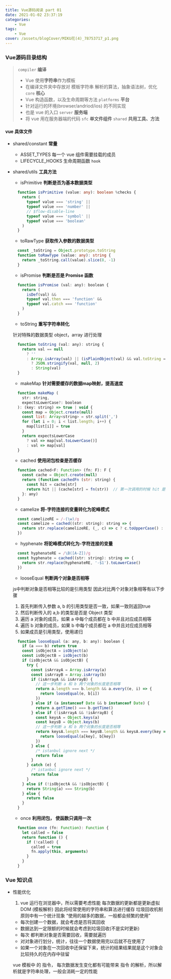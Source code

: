 ```yaml
---
title: Vue源码阅读 part 01
date: 2021-01-02 23:37:19
categories:
    - Vue
tags:
    - Vue
cover: /assets/blogCover/MIKU花(4)_78753717_p1.png
---
```


### Vue源码目录结构

> `compiler`          **编译**
>  - Vue 使用**字符串**作为模板
>  - 在编译文件夹中存放对 模板字符串 解析的算法，抽象语法树，优化
> `core`              **核心**
>  - Vue 构造函数，以及生命周期等方法
> `platforms`         **平台**
>  - 针对运行的环境(browser/andriod/ios) 的不同实现
>  - 也是 vue 的入口
> `server`            **服务端**
>  - 将 vue 用在服务器端的代码
> `sfc`               **单文件组件**
> `shared`            **共用工具、方法**

#### vue 具体文件

- shared/constant   **常量**

  * ASSET_TYPES  每一个 vue 组件需要挂载的成员
  * LIFECYCLE_HOOKS   生命周期函数 `hook`

- shared/utils  **工具方法**

  * isPrimitive   **判断是否为基本数据类型**
  ~~~ts
    function isPrimitive (value: any): boolean %checks {
      return (
        typeof value === 'string' ||
        typeof value === 'number' ||
        // $flow-disable-line
        typeof value === 'symbol' ||
        typeof value === 'boolean'
      )
    }
  ~~~

  * toRawType   **获取传入参数的数据类型**
  ~~~ts
    const _toString = Object.prototype.toString
    function toRawType (value: any): string {
      return _toString.call(value).slice(8, -1)
    }
  ~~~

  * isPromise    **判断是否是 Promise 函数**
  ~~~js
    function isPromise (val: any): boolean {
      return (
        isDef(val) &&
        typeof val.then === 'function' &&
        typeof val.catch === 'function'
      )
    }
  ~~~

  * toString    **重写字符串转化**

  针对特殊的数据类型 object，array 进行处理
  ~~~js
    function toString (val: any): string {
      return val == null
        ? ''
        : Array.isArray(val) || (isPlainObject(val) && val.toString === _toString)
          ? JSON.stringify(val, null, 2)
          : String(val)
    }
  ~~~

  * makeMap     **针对需要缓存的数据map映射，提高速度**

  ~~~js
    function makeMap (
      str: string,
      expectsLowerCase?: boolean
    ): (key: string) => true | void {
      const map = Object.create(null)
      const list: Array<string> = str.split(',')
      for (let i = 0; i < list.length; i++) {
        map[list[i]] = true
      }
      return expectsLowerCase
        ? val => map[val.toLowerCase()]
        : val => map[val]
    }
  ~~~

  * cached      **使用闭包检查是否缓存**

  ~~~js
    function cached<F: Function> (fn: F): F {
      const cache = Object.create(null)
      return (function cachedFn (str: string) {
        const hit = cache[str]
        return hit || (cache[str] = fn(str))  // 第一次调用的时候 hit 是没有值的，但是后面调用的时候，因为闭包原理，cache里面就存储了值
      }: any)
    }
  ~~~

  * camelize    **将-字符连接的变量转化为驼峰模式**

  ~~~js
    const camelizeRE = /-(\w)/g
    const camelize = cached((str: string): string => {
      return str.replace(camelizeRE, (_, c) => c ? c.toUpperCase() : '')
    })
  ~~~

  * hyphenate   **将驼峰模式转化为-字符连接的变量**

  ~~~js
    const hyphenateRE = /\B([A-Z])/g
    const hyphenate = cached((str: string): string => {
      return str.replace(hyphenateRE, '-$1').toLowerCase()
    })
  ~~~

  * looseEqual    **判断两个对象是否相等**

  js中判断对象是否相等比较的是引用类型
  因此对比两个对象对象相等有以下步骤
    1. 首先判断传入参数 a, b 的引用类型是否一致，如果一致则返回true
    2. 然后判断传入的 a,b 的类型是否是 Object 类型
    3. 遍历 a 对象的成员，如果 a 中每个成员都在 b 中并且对应成员相等
    4. 遍历 b 对象的成员，如果 b 中每个成员都在 a 中并且对应成员相等
    5. 如果成员是引用类型，使用递归
  ~~~js
    function looseEqual (a: any, b: any): boolean {
      if (a === b) return true
      const isObjectA = isObject(a)
      const isObjectB = isObject(b)
      if (isObjectA && isObjectB) {
        try {
          const isArrayA = Array.isArray(a)
          const isArrayB = Array.isArray(b)
          if (isArrayA && isArrayB) {
            // 这一步判断 a 和 b 两个对象的长度是否相等
            return a.length === b.length && a.every((e, i) => {
              return looseEqual(e, b[i])
            })
          } else if (a instanceof Date && b instanceof Date) {
            return a.getTime() === b.getTime()
          } else if (!isArrayA && !isArrayB) {
            const keysA = Object.keys(a)
            const keysB = Object.keys(b)
            // 这一步判断 a 和 b 两个对象的长度是否相等
            return keysA.length === keysB.length && keysA.every(key => {
              return looseEqual(a[key], b[key])
            })
          } else {
            /* istanbul ignore next */
            return false
          }
        } catch (e) {
          /* istanbul ignore next */
          return false
        }
      } else if (!isObjectA && !isObjectB) {
        return String(a) === String(b)
      } else {
        return false
      }
    }
  ~~~

  * once      **利用闭包， 使函数只调用一次**

  ~~~js
    function once (fn: Function): Function {
      let called = false
      return function () {
        if (!called) {
          called = true
          fn.apply(this, arguments)
        }
      }
    }
  ~~~

### Vue 知识点

  * 性能优化
    1. vue 运行在浏览器中，所以需要考虑性能
      每次数据的更新都是更新虚拟 DOM (模板解析) 因此将经常使用的字符串和算法进行缓存
      垃圾回收机制原则中有一个统计现象 “使用的越多的数据，一般都会频繁的使用”

      - 每次创建一个数据，就会考虑是否将其回收
      - 数据达到一定限额的时候就会考虑到垃圾回收(不是实时更新)
      - 每次 都判断对象是否需要回收，需要就遍历
      - 对对象进行划分，统计，往往一个数据使用完以后就不在使用了
      - 如果一个对象在一次回收中还保留下来，统计的结果结果就是这个对象会比较持久的在内存中驻留

      vue 模板中 的 指令， 每次数据发生变化都有可能带来 指令 的解析，所以解析就是字符串处理，一般会消耗一定的性能
